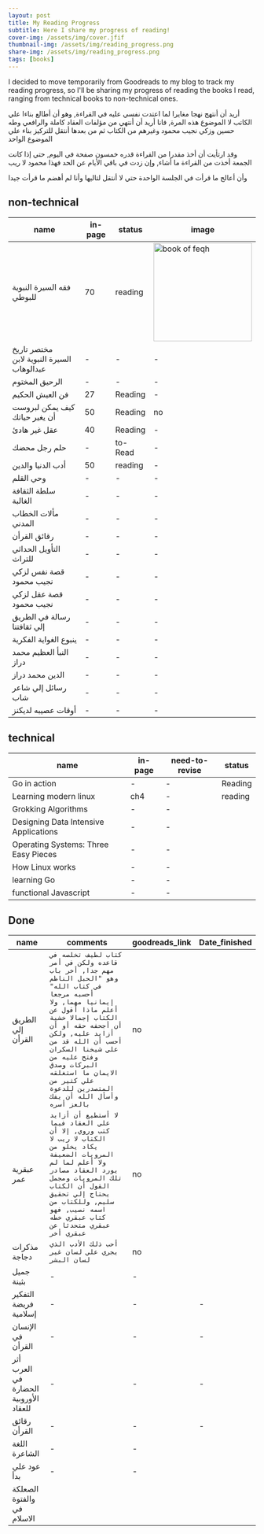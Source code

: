 ```yaml
---
layout: post
title: My Reading Progress 
subtitle: Here I share my progress of reading!
cover-img: /assets/img/cover.jfif
thumbnail-img: /assets/img/reading_progress.png
share-img: /assets/img/reading_progress.png
tags: [books]
---
```



I decided to move temporarily from Goodreads to my blog to track my reading progress, so I'll be sharing my progress of reading the books I read, ranging from technical books to non-technical ones.

أريد أن أنتهج نهجا مغايرا لما اعتدت نفسي عليه في القراءة, وهو أن أطالع بناءا علي الكاتب لا الموضوع هذه المرة, فانا أريد
أن أنتهي من مؤلفات العقاد كاملة والرافعي وطه حسين وزكي نجيب محمود وغيرهم من الكتاب
ثم من بعدها أنتقل للتركيز بناء علي الموضوع الواحد

وقد ارتأيت أن أخذ مقدرا من القراءة قدره خمسون صفحة في اليوم, حتي إذا كانت الجمعة أخذت من القراءة ما أشاء, وإن زدت في باقي الأيام عن الحد فهذا محمود لا ريب

وأن أعالج ما قرأت في الجلسة الواحدة حتي لا أنتقل لتاليها وأنا لم أهضم ما قرأت جيدا

## non-technical

| name | in-page | status | image |
| --- | --- | --- | --- |
| فقه السيرة النبوية للبوطي | 70 | reading | <img src="https://www.neelwafurat.com/images/lb/abookstore/covers/carton/83/83380.jpg" height="200" width="200" alt="book of feqh" /> |
| مختصر تاريخ السيرة النبوية لابن عبدالوهاب | - | - | - | - |
| الرحيق المختوم | - | - | - | - |
| فن العيش الحكيم  | 27 | Reading |  - | no |
| كيف يمكن لبروست أن يغير حياتك | 50 | Reading | no |
| عقل غير هادئ | 40 | Reading | - |  no |
| حلم رجل محضك | - | to-Read | - | no |  
| أدب الدنيا والدين | 50 | reading | - | no |
| وحي القلم | - | -| - | - |
| سلطة الثقافة الغالبة | - | - | - | - |
| مألات الخطاب المدني | - | - | - |
| رقائق القرأن | - | - | - | - |
| التأويل الحداثي للتراث | - | - | - |
| قصة نفس لزكي نجيب محمود | - | - | - | - | - |
| قصة عقل لزكي نجيب محمود | - | - | - | - | - |
| رسالة في الطريق إلي ثقافتنا | - | - | - | - |
| ينبوع الغواية الفكرية | - | - | - | - |
| النبأ العظيم محمد دراز | - | - | - | - |
| الدين محمد دراز | - | - | - | - |
| رسائل إلي شاعر شاب | - | - | - | - |
| أوقات عصيبه لديكنز | - | - | - | - |

## technical

| name | in-page | need-to-revise | status |
| --- | -- | -- | --- |
| Go in action | - | - | Reading |
| Learning modern linux | ch4 | - | reading |
| Grokking Algorithms | - | - |
| Designing Data Intensive Applications | - | - |
| Operating Systems: Three Easy Pieces | - | - |
| How Linux works | - | - |
| learning Go | - | - |
| functional Javascript | - | - |

## Done

| name |  comments | goodreads_link | Date_finished |
| --| ---| -- | -- |
| الطريق إلي القرأن | ```كتاب لطيف تخلصه في قاعده ولكن في أمر مهم جدا, أخر باب وهو "الحبل الناظم في كتاب الله" أحسبه مرجعا إيمانيا مهما, ولا أعلم ماذا أقول عن الكتاب إجمالا خشية أن أجحفه حقه أو أن أزايد عليه, ولكن أحسب أن الله قد من علي شيخنا السكران وفتح عليه من البركات وصدق الايمان ما استغلقه علي كثير من المتصدرين للدعوة وأسأل الله أن يفك بالعز أسره``` | no |
| عبقرية عمر  | ```لا أستطيع أن أزايد علي العقاد فيما كتب وروي, إلا أن الكتاب لا ريب لا يكاد يخلو من المرويات الضعيفة ولا أعلم لما لم يورد العقاد مصادر تلك المرويات ومجمل القول أن الكتاب يحتاج إلي تحقيق سليم, وللكتاب من اسمه نصيب, فهو كتاب عبقري خطه عبقري متحدثا عن عبقري أخر``` | no |
| مذكرات دجاجة | ```أحب ذلك الأدب الذي يجري علي لسان غير لسان البشر``` | no |
| جميل بثينة | - |  - |
| التفكير فريضة إسلامية | - | - | - |
| الإنسان في القرأن | - | - | - | - |
| أثر العرب في الحضارة الأوروبية للعقاد | - | - | - | -|
| رقائق القرأن | - | - | - | - |
| اللغة الشاعرة | - | - |
| عود علي بدأ | - | - |
| الصعلكة والفتوة في الاسلام |
